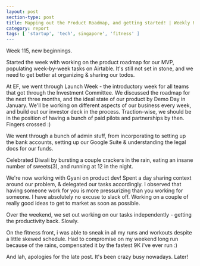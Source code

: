 ```yaml
---
layout: post
section-type: post
title: Mapping out the Product Roadmap, and getting started! | Weekly Report 115
category: report
tags: [ 'startup', 'tech', singapore', 'fitness' ]
---
```


Week 115, new beginnings. 

Started the week with working on the product roadmap for our MVP, populating week-by-week tasks on Airtable. It's still not set in stone, and we need to get better at organizing & sharing our todos.

At EF, we went through Launch Week - the introductory week for all teams that got through the Investment Committee. We discussed the roadmap for the next three months, and the ideal state of our product by Demo Day in January. We'll be working on different aspects of our business every week, and build out our investor deck in the process. Traction-wise, we should be in the position of having a bunch of paid pilots and partnerships by then. Fingers crossed :)

We went through a bunch of admin stuff, from incorporating to setting up the bank accounts, setting up our Google Suite & understanding the legal docs for our funds.

Celebrated Diwali by bursting a couple crackers in the rain, eating an insane number of sweets(3), and running at 12 in the night.

We're now working with Gyani on product dev! Spent a day sharing context around our problem, & delegated our tasks accordingly. I observed that having someone work for you is more pressurizing than you working for someone. I have absolutely no excuse to slack off. Working on a couple of really good ideas to get to market as soon as possible.

Over the weekend, we set out working on our tasks independently - getting the productivity back. Slowly. 

On the fitness front, i was able to sneak in all my runs and workouts despite a little skewed schedule. Had to compromise on my weekend long run because of the rains, compensated it by the fastest 9K i've ever run :)

And lah, apologies for the late post. It's been crazy busy nowadays. Later!